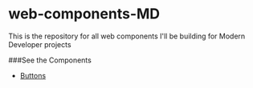 # web-components-MD
This is the repository for all web components I'll be building for Modern Developer projects

###See the Components

* [Buttons](http://sebastianrb.github.io/web-components-MD/components/buttons/)
